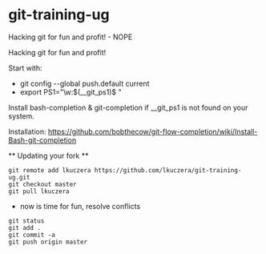 git-training-ug
===============

Hacking git for fun and profit! - NOPE


Hacking git for fun and profit!

Start with:
- git config --global  push.default current
- export PS1="\w:\$(__git_ps1)$ "

Install bash-completion & git-completion if __git_ps1 is not found on your system.


Installation:
https://github.com/bobthecow/git-flow-completion/wiki/Install-Bash-git-completion

** Updating your fork **
```
git remote add lkuczera https://github.com/lkuczera/git-training-ug.git
git checkout master
git pull lkuczera
```
- now is time for fun, resolve conflicts

```
git status
git add .
git commit -a
git push origin master 
```

